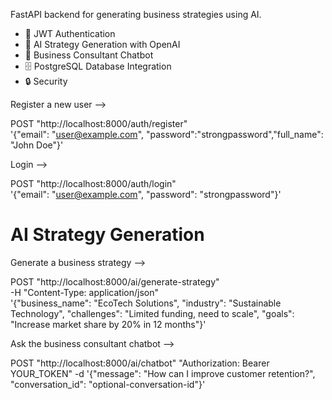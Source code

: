 FastAPI backend for generating business strategies using AI.

- 🔐 JWT Authentication
- 🧠 AI Strategy Generation with OpenAI
- 💬 Business Consultant Chatbot
- 🗄️ PostgreSQL Database Integration
- 🔒 Security

Register a new user -->

POST "http://localhost:8000/auth/register" \
'{"email": "user@example.com", "password":"strongpassword","full_name": "John Doe"}'


Login -->

POST "http://localhost:8000/auth/login" \
'{"email": "user@example.com", "password": "strongpassword"}'

# AI Strategy Generation

Generate a business strategy -->

POST "http://localhost:8000/ai/generate-strategy" \
  -H "Content-Type: application/json" \
'{"business_name": "EcoTech Solutions", "industry": "Sustainable Technology", "challenges": "Limited funding, need to scale", "goals": "Increase market share by 20% in 12 months"}'


Ask the business consultant chatbot --> 

POST "http://localhost:8000/ai/chatbot" 
"Authorization: Bearer YOUR_TOKEN" 
  -d '{"message": "How can I improve customer retention?", "conversation_id": "optional-conversation-id"}'
